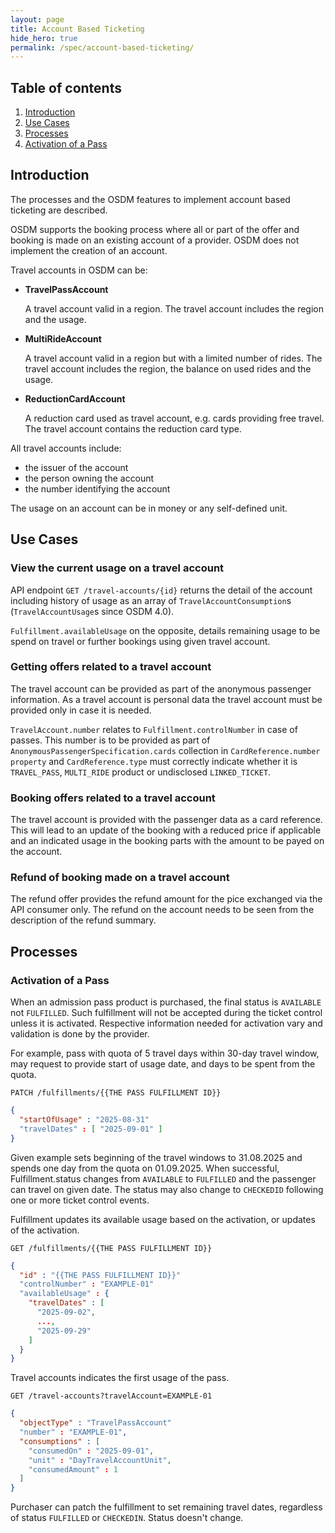 ```yaml
---
layout: page
title: Account Based Ticketing
hide_hero: true
permalink: /spec/account-based-ticketing/
---
```


## Table of contents

1. [Introduction](#introduction)
2. [Use Cases](#usecases)
3. [Processes](#processes)
4. [Activation of a Pass](#pass-activation)

## Introduction <a name="introduction">

The processes and the OSDM features to implement account based ticketing are
described.

OSDM supports the booking process where all or part of the offer and booking is
made on an existing account of a provider. OSDM does not implement the creation
of an account.

Travel accounts in OSDM can be:

- **TravelPassAccount**

  A travel account valid in a region. The travel account includes the region and
  the usage.

- **MultiRideAccount**

  A travel account valid in a region but with a limited number of rides. The
  travel account includes the region, the balance on used rides and the usage.

- **ReductionCardAccount**

  A reduction card used as travel account, e.g. cards providing free travel. The
  travel account contains the reduction card type.

All travel accounts include:

- the issuer of the account
- the person owning the account
- the number identifying the account

The usage on an account can be in money or any self-defined unit.

## Use Cases <a name="usecases">

### View the current usage on a travel account

API endpoint `GET /travel-accounts/{id}` returns the detail of the account
including history of usage as an array of `TravelAccountConsumption`s
(`TravelAccountUsage`s since OSDM 4.0).

`Fulfillment.availableUsage` on the opposite, details remaining usage to be
spend on travel or further bookings using given travel account.

### Getting offers related to a travel account

The travel account can be provided as part of the anonymous passenger
information. As a travel account is personal data the travel account must be
provided only in case it is needed.

`TravelAccount.number` relates to `Fulfillment.controlNumber` in case of passes.
This number is to be provided as part of `AnonymousPassengerSpecification.cards`
collection in `CardReference.number property` and `CardReference.type` must
correctly indicate whether it is `TRAVEL_PASS`, `MULTI_RIDE` product or
undisclosed `LINKED_TICKET`.

### Booking offers related to a travel account

The travel account is provided with the passenger data as a card reference. This
will lead to an update of the booking with a reduced price if applicable and an
indicated usage in the booking parts with the amount to be payed on the account.

### Refund of booking made on a travel account

The refund offer provides the refund amount for the pice exchanged via the API
consumer only. The refund on the account needs to be seen from the description
of the refund summary.

## Processes <a name="processes">

### Activation of a Pass <a name="pass-activation">

When an admission pass product is purchased, the final status is `AVAILABLE` not
`FULFILLED`. Such fulfillment will not be accepted during the ticket control
unless it is activated. Respective information needed for activation vary and
validation is done by the provider.

For example, pass with quota of 5 travel days within 30-day travel window, may
request to provide start of usage date, and days to be spent from the quota.

`PATCH /fulfillments/{{THE PASS FULFILLMENT ID}}`

```json
{
  "startOfUsage" : "2025-08-31"
  "travelDates" : [ "2025-09-01" ]
}
```

Given example sets beginning of the travel windows to 31.08.2025 and spends one
day from the quota on 01.09.2025. When successful, Fulfillment.status changes
from `AVAILABLE` to `FULFILLED` and the passenger can travel on given date. The
status may also change to `CHECKEDID` following one or more ticket control
events.

Fulfillment updates its available usage based on the activation, or updates of
the activation.

`GET /fulfillments/{{THE PASS FULFILLMENT ID}}`

```json
{
  "id" : "{{THE PASS FULFILLMENT ID}}"
  "controlNumber" : "EXAMPLE-01"
  "availableUsage" : {
    "travelDates" : [
      "2025-09-02",
      ...,
      "2025-09-29"
    ]
  }
}
```

Travel accounts indicates the first usage of the pass.

`GET /travel-accounts?travelAccount=EXAMPLE-01`

```json
{
  "objectType" : "TravelPassAccount"
  "number" : "EXAMPLE-01",
  "consumptions" : [
    "consumedOn" : "2025-09-01",
    "unit" : "DayTravelAccountUnit",
    "consumedAmount" : 1
  ]
}
```

Purchaser can patch the fulfillment to set remaining travel dates, regardless of
status `FULFILLED` or `CHECKEDIN`. Status doesn't change.
